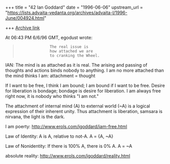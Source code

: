 +++
title = "42 Ian Goddard"
date = "1996-06-06"
upstream_url = "https://lists.advaita-vedanta.org/archives/advaita-l/1996-June/004924.html"

+++
[Archive link](https://lists.advaita-vedanta.org/archives/advaita-l/1996-June/004924.html)

At 06:43 PM 6/6/96 GMT, egodust wrote:

  >                   The real issue is
  >                   how attached we are
  >                   to cranking the Wheel.


IAN: The mind is as attached as it is real. The arising and passing
of thoughts and actions binds nobody to anything. I am no more
attached than the mind thinks I am:  attachment = thought

If I want to be free, I think I am bound; I am bound if I want to
be free. Desire for liberation is bondage; bondage is desire for
liberation. I am always free right now, it is nobody who thinks
"I am not."


The attachment of internal mind (A) to external world (~A) is
a logical expression of their inherent unity. Thus attachment
is liberation, samsara is nirvana, the light is the dark.



I am poerty: http://www.erols.com/igoddard/iam-free.html

Law of Identity: A is A, relative to not-A. A = {A, ~A}

Law of Nonidentity: If there is 100% A, there is 0% A. A = ~A

absolute reality: http://www.erols.com/igoddard/reality.html


